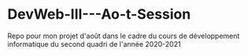 # DevWeb-III---Ao-t-Session
Repo pour mon projet d'août dans le cadre du cours de développement informatique du second quadri de l'année 2020-2021
